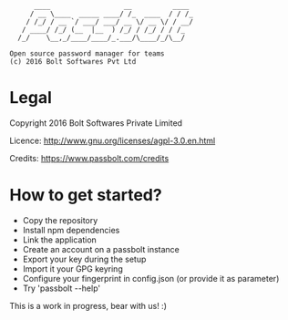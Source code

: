 
	      ____                  __          ____
	     / __ \____  _____ ____/ /_  ____  / / /_
	    / /_/ / __ `/ ___/ ___/ __ \/ __ \/ / __/
	   / ____/ /_/ (__  |__  ) /_/ / /_/ / / /_
	  /_/    \__,_/____/____/_.___/\____/_/\__/

	Open source password manager for teams
	(c) 2016 Bolt Softwares Pvt Ltd


Legal
===============================

Copyright 2016 Bolt Softwares Private Limited

Licence: http://www.gnu.org/licenses/agpl-3.0.en.html

Credits: https://www.passbolt.com/credits


How to get started?
===============================

- Copy the repository
- Install npm dependencies
- Link the application
- Create an account on a passbolt instance
- Export your key during the setup
- Import it your GPG keyring
- Configure your fingerprint in config.json (or provide it as parameter)
- Try 'passbolt --help'

This is a work in progress, bear with us! :)
